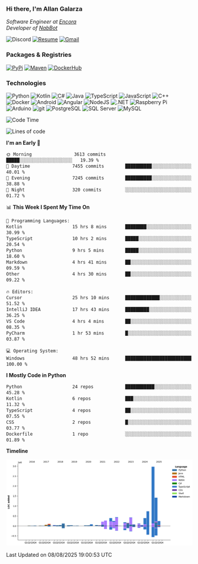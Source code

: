 ### Hi there, I'm Allan Galarza
*Software Engineer at [Encora](https://encora.com)*  
*Developer of [NabBot](https://nabbot.xyz)*

![Discord](https://img.shields.io/badge/galarzaa-5865F2?logo=discord&style=flat-square&logoColor=white)
[![Resume](https://img.shields.io/badge/Resume-000000?logo=github&style=flat-square&logoColor=white)](https://galarzaa90.github.io)
[![Gmail](https://img.shields.io/badge/Email-D14836?logo=gmail&style=flat-square&logoColor=white)](mailto:allan.galarza@gmail.com)

### Packages & Registries
[![PyPi](https://img.shields.io/badge/PyPi-3775A9?logo=pypi&style=flat-square&logoColor=white)](https://pypi.org/user/Galarzaa90/)
[![Maven](https://img.shields.io/badge/Maven-C71A36?logo=apache-maven&style=flat-square&logoColor=white)](https://central.sonatype.com/namespace/com.galarzaa)
[![DockerHub](https://img.shields.io/badge/DockerHub-2496ED?style=flat-square&logo=docker&logoColor=white)]([Docker-2496ED](https://hub.docker.com/u/galarzaa90))

### Technologies
![Python](https://img.shields.io/badge/Python-4B8BBE?style=flat-square&logo=python&logoColor=white)
![Kotlin](https://img.shields.io/badge/Kotlin-7F52FF?logo=kotlin&style=flat-square&logoColor=white)
![C#](https://img.shields.io/badge/C%23-690081?style=flat-square&logo=c-sharp&logoColor=white)
![Java](https://img.shields.io/badge/Java-007396?style=flat-square&logo=openjdk)
![TypeScript](https://img.shields.io/badge/TypeScript-3178C6?style=flat-square&logo=typescript&logoColor=white)
![JavaScript](https://img.shields.io/badge/JavaScript-F7DF1E?style=flat-square&logo=javascript&logoColor=white)
![C++](https://img.shields.io/badge/C%2B%2B-0180CD?style=flat-square&logo=c%2B%2B)
![Docker](https://img.shields.io/badge/Docker-2496ED?style=flat-square&logo=docker&logoColor=white)
![Android](https://img.shields.io/badge/Android-3DDC84?style=flat-square&logo=android&logoColor=white)
![Angular](https://img.shields.io/badge/Angular-DD0031?style=flat-square&logo=angular)
![NodeJS](https://img.shields.io/badge/NodeJS-3C873A?style=flat-square&logo=node.js&logoColor=white)
![.NET](https://img.shields.io/badge/.NET-690081?style=flat-square&logo=.net)
![Raspberry Pi](https://img.shields.io/badge/RaspberryPi-C41949?style=flat-square&logo=raspberry-pi)
![Arduino](https://img.shields.io/badge/Arduino-00979D?style=flat-square&logo=arduino&logoColor=white)
![git](https://img.shields.io/badge/git-F05133?style=flat-square&logo=git&logoColor=white)
![PostgreSQL](https://img.shields.io/badge/PostgreSQL-4169E1?style=flat-square&logo=postgresql&logoColor=white)
![SQL Server](https://img.shields.io/badge/SQL_Server-E02E28?style=flat-square&logo=microsoft-sql-server)
![MySQL](https://img.shields.io/badge/MySQL-00758F?style=flat-square&logo=mysql&logoColor=white)



<!--START_SECTION:waka-->
![Code Time](http://img.shields.io/badge/Code%20Time-12%2C420%20hrs%2021%20mins-blue)

![Lines of code](https://img.shields.io/badge/From%20Hello%20World%20I%27ve%20Written-8.9%20million%20lines%20of%20code-blue)

**I'm an Early 🐤** 

```text
🌞 Morning                3613 commits        █████░░░░░░░░░░░░░░░░░░░░   19.39 % 
🌆 Daytime                7455 commits        ██████████░░░░░░░░░░░░░░░   40.01 % 
🌃 Evening                7245 commits        ██████████░░░░░░░░░░░░░░░   38.88 % 
🌙 Night                  320 commits         ░░░░░░░░░░░░░░░░░░░░░░░░░   01.72 % 
```


📊 **This Week I Spent My Time On** 

```text
💬 Programming Languages: 
Kotlin                   15 hrs 8 mins       ████████░░░░░░░░░░░░░░░░░   30.99 % 
TypeScript               10 hrs 2 mins       █████░░░░░░░░░░░░░░░░░░░░   20.54 % 
Python                   9 hrs 5 mins        █████░░░░░░░░░░░░░░░░░░░░   18.60 % 
Markdown                 4 hrs 41 mins       ██░░░░░░░░░░░░░░░░░░░░░░░   09.59 % 
Other                    4 hrs 30 mins       ██░░░░░░░░░░░░░░░░░░░░░░░   09.22 % 

🔥 Editors: 
Cursor                   25 hrs 10 mins      █████████████░░░░░░░░░░░░   51.52 % 
IntelliJ IDEA            17 hrs 43 mins      █████████░░░░░░░░░░░░░░░░   36.25 % 
VS Code                  4 hrs 4 mins        ██░░░░░░░░░░░░░░░░░░░░░░░   08.35 % 
PyCharm                  1 hr 53 mins        █░░░░░░░░░░░░░░░░░░░░░░░░   03.87 % 

💻 Operating System: 
Windows                  48 hrs 52 mins      █████████████████████████   100.00 % 
```

**I Mostly Code in Python** 

```text
Python                   24 repos            ███████████░░░░░░░░░░░░░░   45.28 % 
Kotlin                   6 repos             ███░░░░░░░░░░░░░░░░░░░░░░   11.32 % 
TypeScript               4 repos             ██░░░░░░░░░░░░░░░░░░░░░░░   07.55 % 
CSS                      2 repos             █░░░░░░░░░░░░░░░░░░░░░░░░   03.77 % 
Dockerfile               1 repo              ░░░░░░░░░░░░░░░░░░░░░░░░░   01.89 % 
```



**Timeline**

![Lines of Code chart](https://raw.githubusercontent.com/Galarzaa90/Galarzaa90/main/assets/bar_graph.png)


 Last Updated on 08/08/2025 19:00:53 UTC
<!--END_SECTION:waka-->

